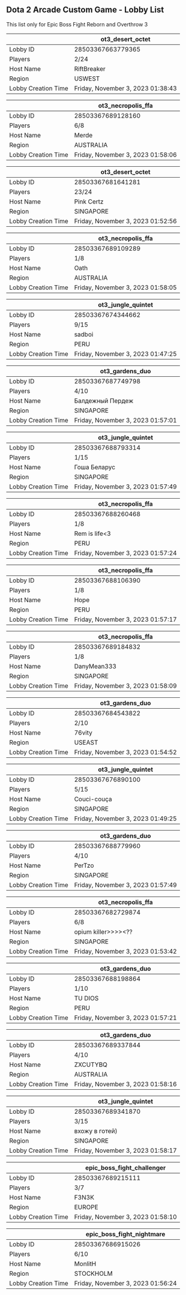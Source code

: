## Dota 2 Arcade Custom Game - Lobby List

This list only for Epic Boss Fight Reborn and Overthrow 3

|  | ot3_desert_octet |
| ------ | ------ |
| Lobby ID | 28503367663779365 |
| Players | 2/24 |
| Host Name | RiftBreaker |
| Region | USWEST |
| Lobby Creation Time | Friday, November 3, 2023 01:38:43 |


|  | ot3_necropolis_ffa |
| ------ | ------ |
| Lobby ID | 28503367689128160 |
| Players | 6/8 |
| Host Name | Merde |
| Region | AUSTRALIA |
| Lobby Creation Time | Friday, November 3, 2023 01:58:06 |


|  | ot3_desert_octet |
| ------ | ------ |
| Lobby ID | 28503367681641281 |
| Players | 23/24 |
| Host Name | Pink Certz |
| Region | SINGAPORE |
| Lobby Creation Time | Friday, November 3, 2023 01:52:56 |


|  | ot3_necropolis_ffa |
| ------ | ------ |
| Lobby ID | 28503367689109289 |
| Players | 1/8 |
| Host Name | Oath |
| Region | AUSTRALIA |
| Lobby Creation Time | Friday, November 3, 2023 01:58:05 |


|  | ot3_jungle_quintet |
| ------ | ------ |
| Lobby ID | 28503367674344662 |
| Players | 9/15 |
| Host Name | sadboi |
| Region | PERU |
| Lobby Creation Time | Friday, November 3, 2023 01:47:25 |


|  | ot3_gardens_duo |
| ------ | ------ |
| Lobby ID | 28503367687749798 |
| Players | 4/10 |
| Host Name | Балдежный Пердеж |
| Region | SINGAPORE |
| Lobby Creation Time | Friday, November 3, 2023 01:57:01 |


|  | ot3_jungle_quintet |
| ------ | ------ |
| Lobby ID | 28503367688793314 |
| Players | 1/15 |
| Host Name | Гоша Беларус |
| Region | SINGAPORE |
| Lobby Creation Time | Friday, November 3, 2023 01:57:49 |


|  | ot3_necropolis_ffa |
| ------ | ------ |
| Lobby ID | 28503367688260468 |
| Players | 1/8 |
| Host Name | Rem is life<3 |
| Region | PERU |
| Lobby Creation Time | Friday, November 3, 2023 01:57:24 |


|  | ot3_necropolis_ffa |
| ------ | ------ |
| Lobby ID | 28503367688106390 |
| Players | 1/8 |
| Host Name | Hope |
| Region | PERU |
| Lobby Creation Time | Friday, November 3, 2023 01:57:17 |


|  | ot3_necropolis_ffa |
| ------ | ------ |
| Lobby ID | 28503367689184832 |
| Players | 1/8 |
| Host Name | DanyMean333 |
| Region | SINGAPORE |
| Lobby Creation Time | Friday, November 3, 2023 01:58:09 |


|  | ot3_gardens_duo |
| ------ | ------ |
| Lobby ID | 28503367684543822 |
| Players | 2/10 |
| Host Name | 76vity |
| Region | USEAST |
| Lobby Creation Time | Friday, November 3, 2023 01:54:52 |


|  | ot3_jungle_quintet |
| ------ | ------ |
| Lobby ID | 28503367676890100 |
| Players | 5/15 |
| Host Name | Couci-couça |
| Region | SINGAPORE |
| Lobby Creation Time | Friday, November 3, 2023 01:49:25 |


|  | ot3_gardens_duo |
| ------ | ------ |
| Lobby ID | 28503367688779960 |
| Players | 4/10 |
| Host Name | PerTzo |
| Region | SINGAPORE |
| Lobby Creation Time | Friday, November 3, 2023 01:57:49 |


|  | ot3_necropolis_ffa |
| ------ | ------ |
| Lobby ID | 28503367682729874 |
| Players | 6/8 |
| Host Name | opium killer>>>><?? |
| Region | SINGAPORE |
| Lobby Creation Time | Friday, November 3, 2023 01:53:42 |


|  | ot3_gardens_duo |
| ------ | ------ |
| Lobby ID | 28503367688198864 |
| Players | 1/10 |
| Host Name | TU DIOS |
| Region | PERU |
| Lobby Creation Time | Friday, November 3, 2023 01:57:21 |


|  | ot3_gardens_duo |
| ------ | ------ |
| Lobby ID | 28503367689337844 |
| Players | 4/10 |
| Host Name | ZXCUTYBQ |
| Region | AUSTRALIA |
| Lobby Creation Time | Friday, November 3, 2023 01:58:16 |


|  | ot3_jungle_quintet |
| ------ | ------ |
| Lobby ID | 28503367689341870 |
| Players | 3/15 |
| Host Name | вхожу в готей) |
| Region | SINGAPORE |
| Lobby Creation Time | Friday, November 3, 2023 01:58:17 |


|  | epic_boss_fight_challenger |
| ------ | ------ |
| Lobby ID | 28503367689215111 |
| Players | 3/7 |
| Host Name | F3N3K |
| Region | EUROPE |
| Lobby Creation Time | Friday, November 3, 2023 01:58:10 |


|  | epic_boss_fight_nightmare |
| ------ | ------ |
| Lobby ID | 28503367686915026 |
| Players | 6/10 |
| Host Name | MonlitH |
| Region | STOCKHOLM |
| Lobby Creation Time | Friday, November 3, 2023 01:56:24 |


